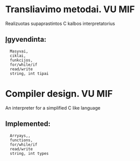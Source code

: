 # Transliavimo metodai. VU MIF 
Realizuotas supaprastintos C kalbos interpretatorius
## Įgyvendinta:
```
  Masyvai,
  ciklai,
  funkcijos,
  for/while/if
  read/write
  string, int tipai
```
# Compiler design. VU MIF 
An interpreter for a simplified C like language
## Implemented:
```
  Arryays,,
  functions,
  for/while/if
  read/write
  string, int types
```
